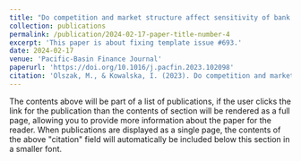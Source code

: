 ```yaml
---
title: "Do competition and market structure affect sensitivity of bank profitability to the business cycle?"
collection: publications
permalink: /publication/2024-02-17-paper-title-number-4
excerpt: 'This paper is about fixing template issue #693.'
date: 2024-02-17
venue: 'Pacific-Basin Finance Journal'
paperurl: 'https://doi.org/10.1016/j.pacfin.2023.102098'
citation: 'Olszak, M., & Kowalska, I. (2023). Do competition and market structure affect sensitivity of bank profitability to the business cycle? Pacific Basin Finance Journal, 80(June 2022). https://doi.org/10.1016/j.pacfin.2023.102098.'
---
```


The contents above will be part of a list of publications, if the user clicks the link for the publication than the contents of section will be rendered as a full page, allowing you to provide more information about the paper for the reader. When publications are displayed as a single page, the contents of the above "citation" field will automatically be included below this section in a smaller font.
